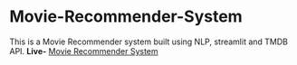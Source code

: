 # Movie-Recommender-System
This is a Movie Recommender system built using NLP, streamlit and TMDB API.
**Live-** [Movie Recommender System](https://intense-fortress-35929.herokuapp.com/)

